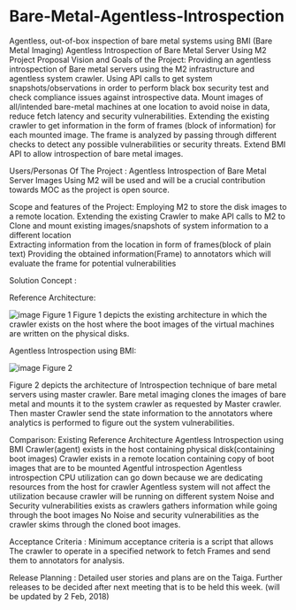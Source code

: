 # Bare-Metal-Agentless-Introspection
Agentless, out-of-box inspection of bare metal systems using BMI (Bare Metal Imaging)
                Agentless Introspection of Bare Metal Server Using M2
Project Proposal
Vision and Goals of the Project:
Providing an agentless introspection of Bare metal servers using the M2                          infrastructure and agentless system crawler.
Using API calls to get system snapshots/observations in order to perform black box security test and check compliance issues against introspective data.
Mount images of all/intended bare-metal machines at one location to avoid noise in data, reduce fetch latency and security vulnerabilities. 
Extending the existing crawler to get information in the form of frames (block of information) for each mounted image.
The frame is analyzed by passing through different checks to detect any possible vulnerabilities or security threats.
Extend BMI API to allow introspection of bare metal images.
 
Users/Personas Of The Project :
Agentless Introspection of Bare Metal Server Images Using M2 will be used and will be a crucial contribution towards MOC as the project is open source.


Scope and features of the Project:
Employing M2 to store the disk images to a remote location.
Extending the existing Crawler to make API calls to M2 to Clone and mount existing images/snapshots of system information to a different location  
Extracting information from the location in form of frames(block of plain text) 
Providing the obtained information(Frame) to annotators which will evaluate the frame for potential vulnerabilities
	
Solution Concept :


Reference Architecture:

![image](../arch-new.PNG)
                   Figure 1
Figure 1 depicts the existing architecture in which the crawler exists on the host where the boot images of the virtual machines are written on the physical disks.

Agentless Introspection using BMI:


![image](../ref_new.PNG)
        Figure 2

Figure 2 depicts the architecture of Introspection technique of bare metal servers using master crawler. Bare metal imaging clones the images of bare metal and mounts it to the system crawler as requested by Master crawler. Then master Crawler send the state information to the annotators where analytics is performed to figure out the system vulnerabilities. 


Comparison:
Existing Reference Architecture
Agentless Introspection using BMI
Crawler(agent) exists in the host containing physical disk(containing boot images)
Crawler exists  in a remote location containing copy of boot images that are to be mounted
Agentful introspection
Agentless introspection 
CPU utilization can go down because we are dedicating resources from the  host for crawler
Agentless system will not affect the utilization because crawler will be running on different system
Noise and Security vulnerabilities exists as crawlers gathers information while going through the boot images
No Noise and security vulnerabilities as the crawler skims through the cloned boot images.   


Acceptance Criteria :
Minimum acceptance criteria is a script that allows The crawler to operate in a specified network to fetch Frames and send them to annotators for analysis.


Release Planning :
Detailed user stories and plans are on the Taiga.
Further releases to be decided after next meeting that is to be held this week.
(will be updated by 2 Feb, 2018)
